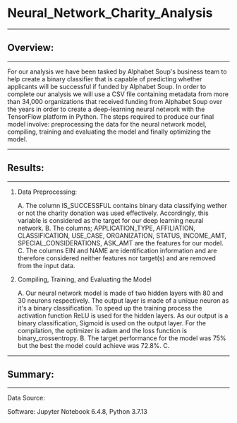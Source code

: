 # Neural_Network_Charity_Analysis
---
## Overview:
---

For our analysis we have been tasked by Alphabet Soup's business team to help create a binary classifier that is capable of predicting whether applicants will be successful if funded by Alphabet Soup. In order to complete our analysis we will use a CSV file containing metadata from more than 34,000 organizations that received funding from Alphabet Soup over the years in order to create a deep-learning neural network with the TensorFlow platform in Python. The steps required to produce our final model involve: preprocessing the data for the neural network model, compiling, training and evaluating the model and finally optimizing the model. 

---
## Results:
---

   1. Data Preprocessing:

      A. The column IS_SUCCESSFUL contains binary data classifying wether or not the charity donation was used effectively. Accordingly, this variable is            considered as the target for our deep learning neural network.
      B. The columns; APPLICATION_TYPE, AFFILIATION, CLASSIFICATION, USE_CASE, ORGANIZATION, STATUS, INCOME_AMT, SPECIAL_CONSIDERATIONS, ASK_AMT are the            features for our model.
      C. The columns EIN and NAME are identification information and are therefore considered neither features nor target(s) and are removed from the input          data.
      
   2. Compiling, Training, and Evaluating the Model
      
      A. Our neural network model is made of two hidden layers with 80 and 30 neurons respectively. The output layer is made of a unique neuron as it's a            binary classification. To speed up the training process the activation function ReLU is used for the hidden layers. As our output is a                      binary classification, Sigmoid is used on the output layer. For the compilation, the optimizer is adam and the loss function is                            binary_crossentropy.
      B. The target performance for the model was 75% but the best the model could achieve was 72.8%.
      C.

---
## Summary:
---

Data Source: 

Software: Jupyter Notebook 6.4.8, Python 3.7.13
